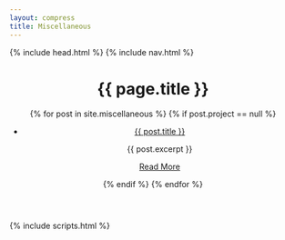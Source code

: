```yaml
---
layout: compress
title: Miscellaneous
---
```





<head>
    {% include head.html %}
</head>
<body>
    {% include nav.html %}
    <!-- Header -->
    <header class="header" role="banner">
        <div class="wrapper animated fadeIn">
            <div class="content">
                <div class="post-title">
                    <h1>{{ page.title }}</h1>
                    <a class="btn zoombtn" href="{{site.url}}">
                        <i class="fa fa-home"></i>
                    </a>
                </div>
                <div class="post-list">
                    {% for post in site.miscellaneous %} 
                        {% if post.project == null %}
                    <ul>
                        <li class="wow fadeInLeft" data-wow-duration="1.5s">
                            <a class="zoombtn" href="{{ site.url }}{{ post.url }}">{{ post.title }}</a>
                            <p>{{ post.excerpt }}</p>
                            <a href="{{ site.url }}{{ post.url }}" class="btn zoombtn">Read More</a>
                        </li>
                    </ul>
                        {% endif %}
                    {% endfor %}
                </div>
            </div>
        </div>
    </header>
    {% include scripts.html %}
    <script src="{{ site.url }}/assets/js/wow.min.js"></script>
    <script type="text/javascript">(new WOW).init();</script>
</body>
</html>